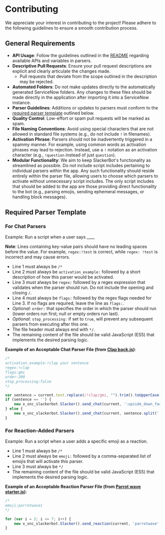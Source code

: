 # Contributing

We appreciate your interest in contributing to the project! Please adhere to the following guidelines to ensure a smooth contribution process.

## General Requirements

- **API Usage**: Follow the guidelines outlined in the [README](README.md#available-apisvariables-in-parsers) regarding available APIs and variables in parsers.
- **Descriptive Pull Requests**: Ensure your pull request descriptions are explicit and clearly articulate the changes made.
  - Pull requests that deviate from the scope outlined in the description may be rejected.
- **Automated Folders**: Do not make updates directly to the automatically generated ServiceNow folders. Any changes to these files should be made directly in the application after importing it into a ServiceNow instance.
- **Parser Guidelines**: Additions or updates to parsers must conform to the [required parser template](#required-parser-template) outlined below.
- **Quality Control**: Low-effort or spam pull requests will be marked as spam.
- **File Naming Conventions**: Avoid using special characters that are not allowed in standard file systems (e.g., do not include `!` in filenames).
- **Activation Phrase**: Parsers should not be inadvertently triggered in a spammy manner. For example, using common words as activation phrases may lead to rejection. Instead, use a `!` notation as an activation character (e.g., `!question` instead of just `question`).
- **Modular Functionality**: We aim to keep SlackerBot's functionality as streamlined as possible. Do not include script includes pertaining to individual parsers within the app. Any such functionality should reside entirely within the parser file, allowing users to choose which parsers to activate without unnecessary script includes. The only script includes that should be added to the app are those providing direct functionality to the bot (e.g., parsing emojis, sending ephemeral messages, or handling block messages).

## Required Parser Template

### For Chat Parsers

Example: Run a script when a user says ____

**Note**: Lines containing key-value pairs should have no leading spaces before the value. For example, `regex:!test` is correct, while `regex: !test` is incorrect and may cause errors.

- Line 1 must always be `/*`
- Line 2 must always be `activation_example:` followed by a short description of how this parser would be activated.
- Line 3 must always be `regex:` followed by a regex expression that validates when the parser should run. Do not include the opening and closing `/`.
- Line 4 must always be `flags:` followed by the regex flags needed for Line 3. If no flags are required, leave the line as `flags:`.
- *Optional*: `order:` that specifies the order in which the parser should run (lower orders run first; null or empty orders run last).
- *Optional*: `stop_processing:` if set to `true`, will prevent any subsequent parsers from executing after this one.
- The file header must always end with `*/`.
- The remaining content of the file should be valid JavaScript (ES5) that implements the desired parsing logic.

**Example of an Acceptable Chat Parser File (from [Clap back.js](Parsers/Clap%20back.js))**:

```javascript
/*
activation_example:!clap your sentence
regex:!clap
flags:gmi
order:200
stop_processing:false
*/

var sentence = current.text.replace(/!clap/gmi, "").trim().toUpperCase();
if (sentence == '') {
    new x_snc_slackerbot.Slacker().send_chat(current, ':upside_down_face: gimme something to clap!', true);
} else {
    new x_snc_slackerbot.Slacker().send_chat(current, sentence.split(' ').join(' :clap: '), false);
}
```

### For Reaction-Added Parsers

Example: Run a script when a user adds a specific emoji as a reaction.

- Line 1 must always be `/*`
- Line 2 must always be `emoji:` followed by a comma-separated list of emojis that will activate this parser.
- Line 3 must always be `*/`
- The remaining content of the file should be valid JavaScript (ES5) that implements the desired parsing logic.

**Example of an Acceptable Reaction Parser File (from [Parrot wave starter.js](Parsers/Parrot%20wave%20starter.js))**:

```javascript
/*
emoji:parrotwave1
*/

for (var i = 2; i <= 7; i++) {
    new x_snc_slackerbot.Slacker().send_reaction(current, 'parrotwave' + i);
}
```
